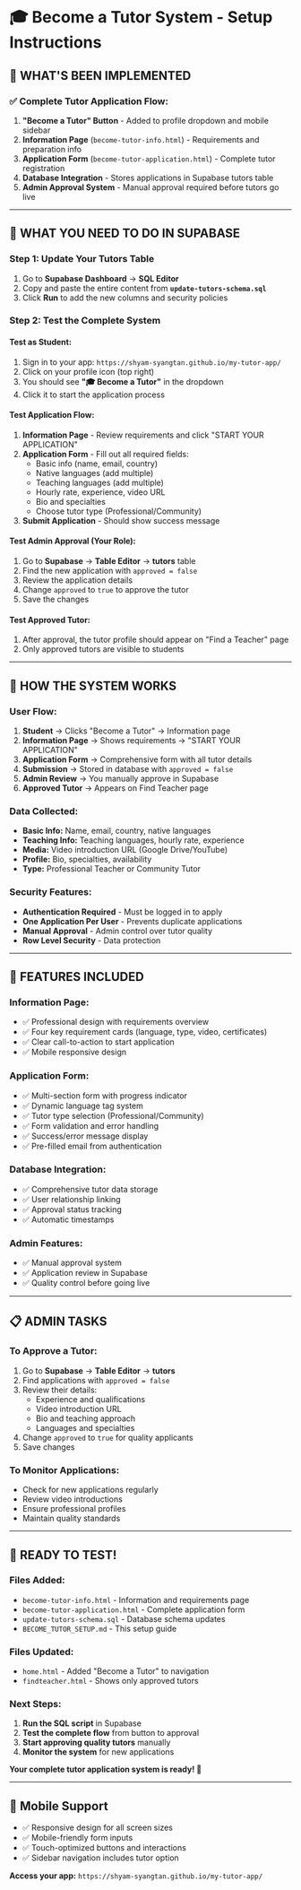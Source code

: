 # 🎓 Become a Tutor System - Setup Instructions

## 🎯 **WHAT'S BEEN IMPLEMENTED**

### ✅ **Complete Tutor Application Flow:**
1. **"Become a Tutor" Button** - Added to profile dropdown and mobile sidebar
2. **Information Page** (`become-tutor-info.html`) - Requirements and preparation info
3. **Application Form** (`become-tutor-application.html`) - Complete tutor registration
4. **Database Integration** - Stores applications in Supabase tutors table
5. **Admin Approval System** - Manual approval required before tutors go live

---

## 🔧 **WHAT YOU NEED TO DO IN SUPABASE**

### **Step 1: Update Your Tutors Table**
1. Go to **Supabase Dashboard** → **SQL Editor**
2. Copy and paste the entire content from **`update-tutors-schema.sql`**
3. Click **Run** to add the new columns and security policies

### **Step 2: Test the Complete System**

#### **Test as Student:**
1. Sign in to your app: `https://shyam-syangtan.github.io/my-tutor-app/`
2. Click on your profile icon (top right)
3. You should see **"🎓 Become a Tutor"** in the dropdown
4. Click it to start the application process

#### **Test Application Flow:**
1. **Information Page** - Review requirements and click "START YOUR APPLICATION"
2. **Application Form** - Fill out all required fields:
   - Basic info (name, email, country)
   - Native languages (add multiple)
   - Teaching languages (add multiple)
   - Hourly rate, experience, video URL
   - Bio and specialties
   - Choose tutor type (Professional/Community)
3. **Submit Application** - Should show success message

#### **Test Admin Approval (Your Role):**
1. Go to **Supabase** → **Table Editor** → **tutors** table
2. Find the new application with `approved = false`
3. Review the application details
4. Change `approved` to `true` to approve the tutor
5. Save the changes

#### **Test Approved Tutor:**
1. After approval, the tutor profile should appear on "Find a Teacher" page
2. Only approved tutors are visible to students

---

## 🎯 **HOW THE SYSTEM WORKS**

### **User Flow:**
1. **Student** → Clicks "Become a Tutor" → Information page
2. **Information Page** → Shows requirements → "START YOUR APPLICATION"
3. **Application Form** → Comprehensive form with all tutor details
4. **Submission** → Stored in database with `approved = false`
5. **Admin Review** → You manually approve in Supabase
6. **Approved Tutor** → Appears on Find Teacher page

### **Data Collected:**
- **Basic Info:** Name, email, country, native languages
- **Teaching Info:** Teaching languages, hourly rate, experience
- **Media:** Video introduction URL (Google Drive/YouTube)
- **Profile:** Bio, specialties, availability
- **Type:** Professional Teacher or Community Tutor

### **Security Features:**
- **Authentication Required** - Must be logged in to apply
- **One Application Per User** - Prevents duplicate applications
- **Manual Approval** - Admin control over tutor quality
- **Row Level Security** - Data protection

---

## 🚀 **FEATURES INCLUDED**

### **Information Page:**
- ✅ Professional design with requirements overview
- ✅ Four key requirement cards (language, type, video, certificates)
- ✅ Clear call-to-action to start application
- ✅ Mobile responsive design

### **Application Form:**
- ✅ Multi-section form with progress indicator
- ✅ Dynamic language tag system
- ✅ Tutor type selection (Professional/Community)
- ✅ Form validation and error handling
- ✅ Success/error message display
- ✅ Pre-filled email from authentication

### **Database Integration:**
- ✅ Comprehensive tutor data storage
- ✅ User relationship linking
- ✅ Approval status tracking
- ✅ Automatic timestamps

### **Admin Features:**
- ✅ Manual approval system
- ✅ Application review in Supabase
- ✅ Quality control before going live

---

## 📋 **ADMIN TASKS**

### **To Approve a Tutor:**
1. Go to **Supabase** → **Table Editor** → **tutors**
2. Find applications with `approved = false`
3. Review their details:
   - Experience and qualifications
   - Video introduction URL
   - Bio and teaching approach
   - Languages and specialties
4. Change `approved` to `true` for quality applicants
5. Save changes

### **To Monitor Applications:**
- Check for new applications regularly
- Review video introductions
- Ensure professional profiles
- Maintain quality standards

---

## 🎉 **READY TO TEST!**

### **Files Added:**
- `become-tutor-info.html` - Information and requirements page
- `become-tutor-application.html` - Complete application form
- `update-tutors-schema.sql` - Database schema updates
- `BECOME_TUTOR_SETUP.md` - This setup guide

### **Files Updated:**
- `home.html` - Added "Become a Tutor" to navigation
- `findteacher.html` - Shows only approved tutors

### **Next Steps:**
1. **Run the SQL script** in Supabase
2. **Test the complete flow** from button to approval
3. **Start approving quality tutors** manually
4. **Monitor the system** for new applications

**Your complete tutor application system is ready! 🚀**

---

## 📱 **Mobile Support**
- ✅ Responsive design for all screen sizes
- ✅ Mobile-friendly form inputs
- ✅ Touch-optimized buttons and interactions
- ✅ Sidebar navigation includes tutor option

**Access your app:** `https://shyam-syangtan.github.io/my-tutor-app/`
